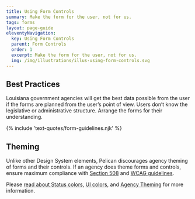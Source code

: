 ```yaml
---
title: Using Form Controls
summary: Make the form for the user, not for us.
tags: forms
layout: page-guide
eleventyNavigation:
  key: Using Form Controls
  parent: Form Controls
  order: 1
  excerpt: Make the form for the user, not for us.
  img: /img/illustrations/illus-using-form-controls.svg
---
```


## Best Practices

Louisiana government agencies will get the best data possible from the user if the forms are planned from the user’s point of view. Users don’t know the legislative or administrative structure. Arrange the forms for their understanding.

{% include 'text-quotes/form-guidelines.njk' %}
    
## Theming

Unlike other Design System elements, Pelican discourages agency theming of forms and their controls. If an agency does theme forms and controls, ensure maximum compliance with <a href="https://www.section508.gov/" target="_blank">Section 508</a> and <a href="https://www.w3.org/TR/WCAG21/" target="_blank">WCAG guidelines</a>.

Please [read about Status colors](/foundation/status-colors/), [UI colors](/foundation/ui-colors/), and [Agency Theming](/foundation/agency-theming/) for more information.
